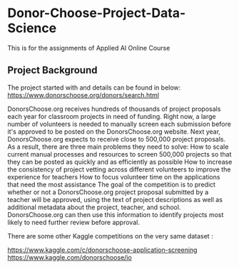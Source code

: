 # Donor-Choose-Project-Data-Science
This is for the assignments of Applied AI Online Course

## Project Background


The project started with and details can be found in below:
https://www.donorschoose.org/donors/search.html

DonorsChoose.org receives hundreds of thousands of project proposals each year for classroom projects in need of funding. Right now, a large number of volunteers is needed to manually screen each submission before it's approved to be posted on the DonorsChoose.org website.
Next year, DonorsChoose.org expects to receive close to 500,000 project proposals. As a result, there are three main problems they need to solve:
How to scale current manual processes and resources to screen 500,000 projects so that they can be posted as quickly and as efficiently as possible
How to increase the consistency of project vetting across different volunteers to improve the experience for teachers
How to focus volunteer time on the applications that need the most assistance
The goal of the competition is to predict whether or not a DonorsChoose.org project proposal submitted by a teacher will be approved, using the text of project descriptions as well as additional metadata about the project, teacher, and school. DonorsChoose.org can then use this information to identify projects most likely to need further review before approval.


There are some other Kaggle competitions on the very same dataset :

https://www.kaggle.com/c/donorschoose-application-screening
https://www.kaggle.com/donorschoose/io
